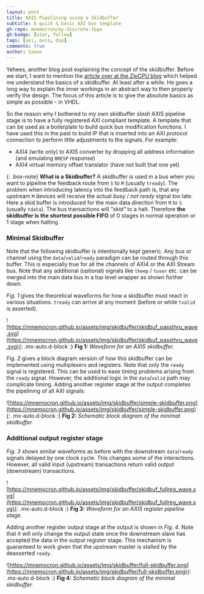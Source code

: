 ```yaml
---
layout: post
title: AXIS Pipelining using a Skidbuffer
subtitle: A quick & basic AXI bus template
gh-repo: mnemocron/my-discrete-fpga
gh-badge: [star, follow]
tags: [axi, axis, dsp]
comments: true
author: Simon
---
```


Yehees, another blog post explaining the concept of the skidbuffer.
Before we start, I want to mention the [article over at the ZipCPU blog](https://zipcpu.com/blog/2019/05/22/skidbuffer.html) which helped me understand the basics of a skidbuffer. At least after a while. 
He goes a long way to explain the inner workings in an abstract way to then properly verify the design.
The focus of this article is to give the absolute basics as simple as possible - in VHDL.

So the reason why I bothered to my own skidbuffer _slash_ AXIS pipeline stage is to have a fully registered AXI compliant template.
A template that can be used as a boilerplate to build quick bus modification functions.
I have used this in the past to build IP that is inserted into an AXI protocol connection to perform little adjustments to the signals.
For example:
- AXI4 (write only) to AXIS converter by dropping all address information (and emulating `BRESP` response)
- AXI4 virtual memory offset translator (have not built that one yet)

{: .box-note}
**What is a Skidbuffer?**
A skidbuffer is used in a bus when you want to pipeline the feedback route from `S` to `M` (usually `tready`).
The problem when introducing latency into the feedback path is, that any upstream `M` devices will receive the actual _busy_ / _not ready_ signal too late.
Here a skid buffer is introduced for the main data direction from `M` to `S` (usually `tdata`).
The bus transactions will _"skid"_ to a halt.
Therefore **the skidbuffer is the shortest possible FIFO** of 0 stages in normal operation or 1 stage when halting.

### Minimal Skidbuffer

Note that the following skidbuffer is intentionally kept generic.
Any bus or channel using the `data`/`valid`/`ready` paradigm can be routed through this buffer.
This is especially true for all the channels of AXI4 or the AXI Stream bus. 
Note that any additional (optional) signals like `tkeep` / `tuser` etc. can be merged into the main data bus in a top level wrapper as shown further down.

_Fig. 1_ gives the theoretical waveforms for how a skidbuffer must react in various situations.
`tready` can arrive at any moment (before or while `tvalid` is asserted).

![https://mnemocron.github.io/assets/img/skidbuffer/skidbuf_passthru_wave.svg](https://mnemocron.github.io/assets/img/skidbuffer/skidbuf_passthru_wave.svg){: .mx-auto.d-block :}
**Fig 1:** _Waveform for an AXIS skidbuffer._

_Fig. 2_ gives a block diagram version of how this skidbuffer can be implemented using multiplexers and registers.
Note that only the `ready` signal is registered. This can be used to ease timing problems arising from the `ready` signal. 
However, the additional logic in the `data`/`valid` path may complicate timing. 
Adding another register stage at the output completes the pipelining of all AXI signals:

![https://mnemocron.github.io/assets/img/skidbuffer/simple-skidbuffer.png](https://mnemocron.github.io/assets/img/skidbuffer/simple-skidbuffer.png){: .mx-auto.d-block :}
**Fig 2:** _Schematic block diagram of the minimal skidbuffer._

### Additional output register stage

_Fig. 3_ shows similar waveforms as before with the downstream `data`/`ready` signals delayed by one clock cycle. 
This changes some of the interactions. However, all valid input (upstream) transactions return valid output (downstream) transactions.

![https://mnemocron.github.io/assets/img/skidbuffer/skidbuf_fullreg_wave.svg](https://mnemocron.github.io/assets/img/skidbuffer/skidbuf_fullreg_wave.svg){: .mx-auto.d-block :}
**Fig 3:** _Waveform for an AXIS register pipeline stage._

Adding another register output stage at the output is shown in _Fig. 4_. Note that it will only change the output state once the downstream slave has accepted the data in the output register stage. This mechanism is guaranteed to work given that the upstream master is stalled by the deasserted `ready`.

![https://mnemocron.github.io/assets/img/skidbuffer/full-skidbuffer.png](https://mnemocron.github.io/assets/img/skidbuffer/full-skidbuffer.png){: .mx-auto.d-block :}
**Fig 4:** _Schematic block diagram of the minimal skidbuffer._




